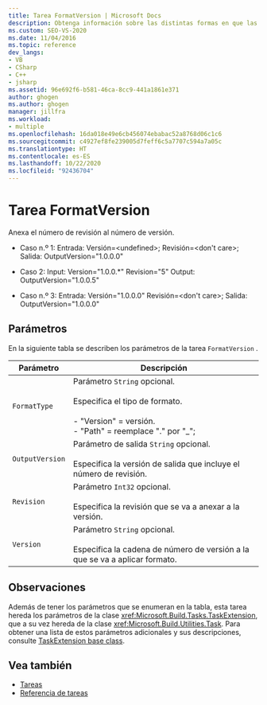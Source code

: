 ```yaml
---
title: Tarea FormatVersion | Microsoft Docs
description: Obtenga información sobre las distintas formas en que las tareas FormatVersion de MSBuild anexan el número de revisión al número de versión.
ms.custom: SEO-VS-2020
ms.date: 11/04/2016
ms.topic: reference
dev_langs:
- VB
- CSharp
- C++
- jsharp
ms.assetid: 96e692f6-b581-46ca-8cc9-441a1861e371
author: ghogen
ms.author: ghogen
manager: jillfra
ms.workload:
- multiple
ms.openlocfilehash: 16da018e49e6cb456074ebabac52a8768d06c1c6
ms.sourcegitcommit: c4927ef8fe239005d7feff6c5a7707c594a7a05c
ms.translationtype: HT
ms.contentlocale: es-ES
ms.lasthandoff: 10/22/2020
ms.locfileid: "92436704"
---
```

# <a name="formatversion-task"></a>Tarea FormatVersion

Anexa el número de revisión al número de versión.

- Caso n.º 1: Entrada: Versión=\<undefined>;  Revisión=\<don't care>;   Salida: OutputVersion="1.0.0.0"

- Caso 2: Input: Version="1.0.0.*"  Revision="5"  Output: OutputVersion="1.0.0.5"

- Caso n.º 3: Entrada: Versión="1.0.0.0"  Revisión=\<don't care>;  Salida: OutputVersion="1.0.0.0"

## <a name="parameters"></a>Parámetros

 En la siguiente tabla se describen los parámetros de la tarea `FormatVersion` .

|Parámetro|Descripción|
|---------------|-----------------|
|`FormatType`|Parámetro `String` opcional.<br /><br /> Especifica el tipo de formato.<br /><br /> - "Version" = versión.<br />- "Path" = reemplace "." por "_";|
|`OutputVersion`|Parámetro de salida `String` opcional.<br /><br /> Especifica la versión de salida que incluye el número de revisión.|
|`Revision`|Parámetro `Int32` opcional.<br /><br /> Especifica la revisión que se va a anexar a la versión.|
|`Version`|Parámetro `String` opcional.<br /><br /> Especifica la cadena de número de versión a la que se va a aplicar formato.|

## <a name="remarks"></a>Observaciones

 Además de tener los parámetros que se enumeran en la tabla, esta tarea hereda los parámetros de la clase <xref:Microsoft.Build.Tasks.TaskExtension>, que a su vez hereda de la clase <xref:Microsoft.Build.Utilities.Task>. Para obtener una lista de estos parámetros adicionales y sus descripciones, consulte [TaskExtension base class](../msbuild/taskextension-base-class.md).

## <a name="see-also"></a>Vea también

- [Tareas](../msbuild/msbuild-tasks.md)
- [Referencia de tareas](../msbuild/msbuild-task-reference.md)
